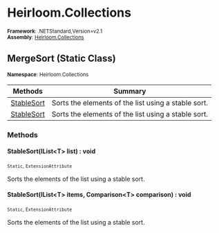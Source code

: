 # Heirloom.Collections

<small>**Framework**: .NETStandard,Version=v2.1</small>  
<small>**Assembly**: [Heirloom.Collections](../heirloom.collections/heirloom.collections.md)</small>  

## MergeSort (Static Class)
<small>**Namespace**: Heirloom.Collections</sub></small>  

| Methods | Summary |
|---------|---------|
| [StableSort<T>](#STA3C51666D) | Sorts the elements of the list using a stable sort. |
| [StableSort<T>](#STADFEC8C93) | Sorts the elements of the list using a stable sort. |

### Methods

#### <a name="STA3C51666D"></a>StableSort<T>(IList\<T> list) : void

<small>`Static`, `ExtensionAttribute`</small>

Sorts the elements of the list using a stable sort.


#### <a name="STADFEC8C93"></a>StableSort<T>(IList\<T> items, Comparison\<T> comparison) : void

<small>`Static`, `ExtensionAttribute`</small>

Sorts the elements of the list using a stable sort.


